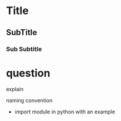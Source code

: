 # Title 

## SubTitle

### Sub Subtitle


# question 
explain 

naming convention 
- import module 
in python with an example 